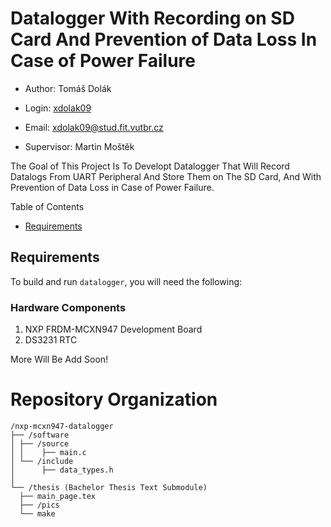 # Datalogger With Recording on SD Card And Prevention of Data Loss In Case of Power Failure 

- Author: Tomáš Dolák 
- Login: [xdolak09](https://www.vut.cz/lide/tomas-dolak-247220)
- Email: <xdolak09@stud.fit.vutbr.cz>

- Supervisor: Martin Moštěk 

The Goal of This Project Is To Developt Datalogger That Will Record Datalogs From UART Peripheral And Store Them 
on The SD Card, And With Prevention of Data Loss in Case of Power Failure.   

Table of Contents
- [Requirements](#requirements)


## Requirements 
To build and run `datalogger`, you will need the following:

### Hardware Components
1. NXP FRDM-MCXN947 Development Board
2. DS3231 RTC 

More Will Be Add Soon!

# Repository Organization
```
/nxp-mcxn947-datalogger
├── /software
│ ├── /source    
│ │    ├── main.c
│ └── /include 
│      ├── data_types.h
│
└── /thesis (Bachelor Thesis Text Submodule)
  ├── main_page.tex
  ├── /pics
  └── make
```